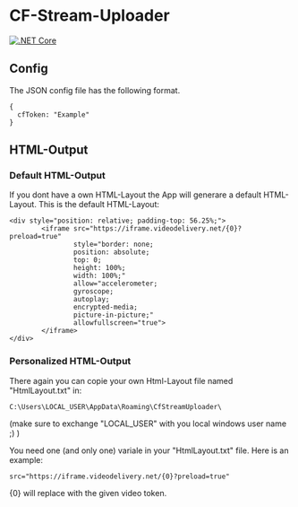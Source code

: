 # CF-Stream-Uploader

[![.NET Core](https://github.com/haevg-rz/CF-Stream-Uploader/actions/workflows/build.yml/badge.svg?branch=main)](https://github.com/haevg-rz/CF-Stream-Uploader/actions/workflows/build.yml)

## Config

The JSON config file has the following format.

```
{
  cfToken: "Example"
}
```

## HTML-Output

### Default HTML-Output

If you dont have a own HTML-Layout the App will generare a default HTML-Layout.
This is the default HTML-Layout:

```
<div style="position: relative; padding-top: 56.25%;">
        <iframe src="https://iframe.videodelivery.net/{0}?preload=true"
                style="border: none;
                position: absolute;
                top: 0;
                height: 100%;
                width: 100%;"
                allow="accelerometer;
                gyroscope;
                autoplay;
                encrypted-media;
                picture-in-picture;"
                allowfullscreen="true">
        </iframe>
</div>
```

### Personalized HTML-Output

There again you can copie your own Html-Layout file named "HtmlLayout.txt" in:
```
C:\Users\LOCAL_USER\AppData\Roaming\CfStreamUploader\ 
```
(make sure to exchange "LOCAL_USER" with you local windows user name ;) )

You need one (and only one) variale in your "HtmlLayout.txt" file. 
Here is an example:

```
src="https://iframe.videodelivery.net/{0}?preload=true"
```
{0} will replace with the given video token.
